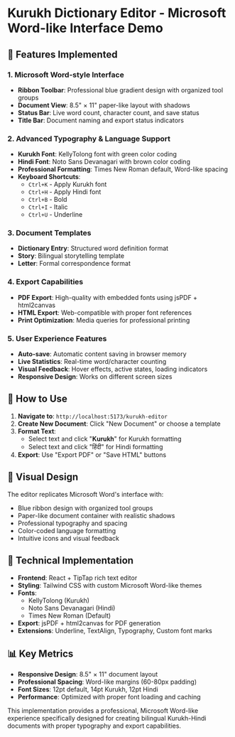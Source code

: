 # Kurukh Dictionary Editor - Microsoft Word-like Interface Demo

## 🎯 **Features Implemented**

### 1. Microsoft Word-style Interface
- **Ribbon Toolbar**: Professional blue gradient design with organized tool groups
- **Document View**: 8.5" × 11" paper-like layout with shadows
- **Status Bar**: Live word count, character count, and save status
- **Title Bar**: Document naming and export status indicators

### 2. Advanced Typography & Language Support
- **Kurukh Font**: KellyTolong font with green color coding
- **Hindi Font**: Noto Sans Devanagari with brown color coding
- **Professional Formatting**: Times New Roman default, Word-like spacing
- **Keyboard Shortcuts**: 
  - `Ctrl+K` - Apply Kurukh font
  - `Ctrl+H` - Apply Hindi font
  - `Ctrl+B` - Bold
  - `Ctrl+I` - Italic
  - `Ctrl+U` - Underline

### 3. Document Templates
- **Dictionary Entry**: Structured word definition format
- **Story**: Bilingual storytelling template
- **Letter**: Formal correspondence format

### 4. Export Capabilities
- **PDF Export**: High-quality with embedded fonts using jsPDF + html2canvas
- **HTML Export**: Web-compatible with proper font references
- **Print Optimization**: Media queries for professional printing

### 5. User Experience Features
- **Auto-save**: Automatic content saving in browser memory
- **Live Statistics**: Real-time word/character counting
- **Visual Feedback**: Hover effects, active states, loading indicators
- **Responsive Design**: Works on different screen sizes

## 🚀 **How to Use**

1. **Navigate to**: `http://localhost:5173/kurukh-editor`
2. **Create New Document**: Click "New Document" or choose a template
3. **Format Text**: 
   - Select text and click "𝐊𝐮𝐫𝐮𝐤𝐡" for Kurukh formatting
   - Select text and click "हिंदी" for Hindi formatting
4. **Export**: Use "Export PDF" or "Save HTML" buttons

## 🎨 **Visual Design**

The editor replicates Microsoft Word's interface with:
- Blue ribbon design with organized tool groups
- Paper-like document container with realistic shadows
- Professional typography and spacing
- Color-coded language formatting
- Intuitive icons and visual feedback

## 🔧 **Technical Implementation**

- **Frontend**: React + TipTap rich text editor
- **Styling**: Tailwind CSS with custom Microsoft Word-like themes
- **Fonts**: 
  - KellyTolong (Kurukh)
  - Noto Sans Devanagari (Hindi)
  - Times New Roman (Default)
- **Export**: jsPDF + html2canvas for PDF generation
- **Extensions**: Underline, TextAlign, Typography, Custom font marks

## 📊 **Key Metrics**

- **Responsive Design**: 8.5" × 11" document layout
- **Professional Spacing**: Word-like margins (60-80px padding)
- **Font Sizes**: 12pt default, 14pt Kurukh, 12pt Hindi
- **Performance**: Optimized with proper font loading and caching

This implementation provides a professional, Microsoft Word-like experience specifically designed for creating bilingual Kurukh-Hindi documents with proper typography and export capabilities.
